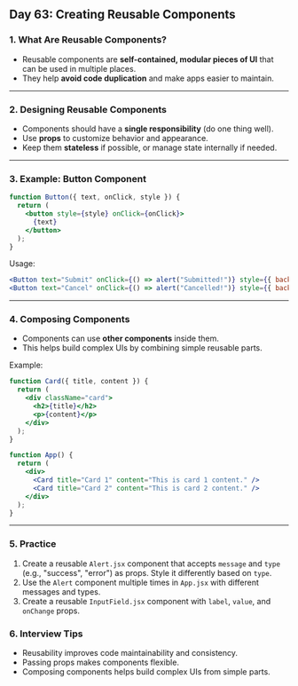 ## Day 63: Creating Reusable Components

### 1. What Are Reusable Components?

* Reusable components are **self-contained, modular pieces of UI** that can be used in multiple places.
* They help **avoid code duplication** and make apps easier to maintain.

---

### 2. Designing Reusable Components

* Components should have a **single responsibility** (do one thing well).
* Use **props** to customize behavior and appearance.
* Keep them **stateless** if possible, or manage state internally if needed.

---

### 3. Example: Button Component

```jsx
function Button({ text, onClick, style }) {
  return (
    <button style={style} onClick={onClick}>
      {text}
    </button>
  );
}
```

Usage:

```jsx
<Button text="Submit" onClick={() => alert("Submitted!")} style={{ backgroundColor: "blue", color: "white" }} />
<Button text="Cancel" onClick={() => alert("Cancelled!")} style={{ backgroundColor: "gray", color: "black" }} />
```

---

### 4. Composing Components

* Components can use **other components** inside them.
* This helps build complex UIs by combining simple reusable parts.

Example:

```jsx
function Card({ title, content }) {
  return (
    <div className="card">
      <h2>{title}</h2>
      <p>{content}</p>
    </div>
  );
}

function App() {
  return (
    <div>
      <Card title="Card 1" content="This is card 1 content." />
      <Card title="Card 2" content="This is card 2 content." />
    </div>
  );
}
```

---

### 5. Practice

<div class="practice">

1. Create a reusable `Alert.jsx` component that accepts `message` and `type` (e.g., "success", "error") as props. Style it differently based on `type`.
2. Use the `Alert` component multiple times in `App.jsx` with different messages and types.
3. Create a reusable `InputField.jsx` component with `label`, `value`, and `onChange` props.

</div>

<div class="section-break"></div>

### 6. Interview Tips

* Reusability improves code maintainability and consistency.
* Passing props makes components flexible.
* Composing components helps build complex UIs from simple parts.

<div class="section-break"></div>
